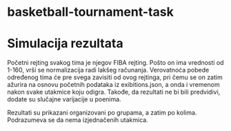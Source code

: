 # basketball-tournament-task

# Simulacija rezultata

Početni rejting svakog tima je njegov FIBA rejting. Pošto on ima vrednosti od 1-160, vrši se normalizacija radi lakšeg računanja. Verovatnoća pobede određenog tima će pre svega zavisiti od ovog rejtinga, pri čemu se on zatim ažurira na osnovu početnih podataka iz exibitions.json, a onda i vremenom nakon svake utakmice koju odigra. Takođe, da rezultati ne bi bili predvidivi, dodate su slučajne varijacije u poenima.

Rezultati su prikazani organizovani po grupama, a zatim po kolima. Podrazumeva se da nema izjednačenih utakmica.